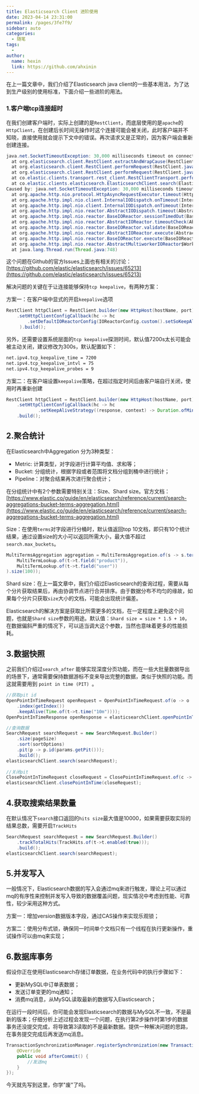 ```yaml
---
title: Elasticsearch Client 进阶使用
date: 2023-04-14 23:31:00
permalink: /pages/3fe7f9/
sidebar: auto
categories:
  - 随笔
tags:
  - 
author: 
  name: hexin
  link: https://github.com/ahxinin
---
```


在上一篇文章中，我们介绍了Elasticsearch java  client的一些基本用法，为了达到生产级别的使用标准，下面介绍一些进阶的用法。

### 1.客户端tcp连接超时

在我们创建客户端时，实际上创建的是`RestClient`，而底层使用的是`apache`的`HttpClient`，在创建后长时间无操作时这个连接可能会被关闭，此时客户端并不知晓，直接使用就会提示下文中的错误。再次请求又是正常的，因为客户端会重新创建连接。

```Java
java.net.SocketTimeoutException: 30,000 milliseconds timeout on connection http-outgoing-6 [ACTIVE]
  at org.elasticsearch.client.RestClient.extractAndWrapCause(RestClient.java:915)
  at org.elasticsearch.client.RestClient.performRequest(RestClient.java:300)
  at org.elasticsearch.client.RestClient.performRequest(RestClient.java:288)
  at co.elastic.clients.transport.rest_client.RestClientTransport.performRequest(RestClientTransport.java:147)
  at co.elastic.clients.elasticsearch.ElasticsearchClient.search(ElasticsearchClient.java:1833)
Caused by: java.net.SocketTimeoutException: 30,000 milliseconds timeout on connection http-outgoing-6 [ACTIVE]
  at org.apache.http.nio.protocol.HttpAsyncRequestExecutor.timeout(HttpAsyncRequestExecutor.java:381)
  at org.apache.http.impl.nio.client.InternalIODispatch.onTimeout(InternalIODispatch.java:92)
  at org.apache.http.impl.nio.client.InternalIODispatch.onTimeout(InternalIODispatch.java:39)
  at org.apache.http.impl.nio.reactor.AbstractIODispatch.timeout(AbstractIODispatch.java:175)
  at org.apache.http.impl.nio.reactor.BaseIOReactor.sessionTimedOut(BaseIOReactor.java:263)
  at org.apache.http.impl.nio.reactor.AbstractIOReactor.timeoutCheck(AbstractIOReactor.java:492)
  at org.apache.http.impl.nio.reactor.BaseIOReactor.validate(BaseIOReactor.java:213)
  at org.apache.http.impl.nio.reactor.AbstractIOReactor.execute(AbstractIOReactor.java:280)
  at org.apache.http.impl.nio.reactor.BaseIOReactor.execute(BaseIOReactor.java:104)
  at org.apache.http.impl.nio.reactor.AbstractMultiworkerIOReactor$Worker.run(AbstractMultiworkerIOReactor.java:588)
  at java.lang.Thread.run(Thread.java:748)
```

这个问题在Github的官方Issues上面也有相关的讨论：[https://github.com/elastic/elasticsearch/issues/65213](https://github.com/elastic/elasticsearch/issues/65213)

解决问题的关键在于让连接能够保持`tcp keepalive`，有两种方案：

方案一：在客户端中显式的开启`keepalive`选项

```Java
RestClient httpClient = RestClient.builder(new HttpHost(hostName, port))
    .setHttpClientConfigCallback(hc -> hc
        .setDefaultIOReactorConfig(IOReactorConfig.custom().setSoKeepAlive(true).build())
     ).build();
```

另外，还需要设置系统层面的`tcp keepalive`探测时间，默认值7200s太长可能会被主动关闭，建议修改为300s，默认配置如下：

```Bash
net.ipv4.tcp_keepalive_time = 7200
net.ipv4.tcp_keepalive_intvl = 75
net.ipv4.tcp_keepalive_probes = 9
```

方案二：在客户端设置`keepalive`策略，在超过指定时间后由客户端自行关闭，使用时再重新创建

```Java
RestClient httpClient = RestClient.builder(new HttpHost(hostName, port))
    .setHttpClientConfigCallback(hc -> hc
            .setKeepAliveStrategy((response, context) -> Duration.ofMinutes(5).toMillis()))
    .build();
```

## 2.聚合统计

在Elasticsearch中Aggregation 分为3种类型：

- Metric: 计算类型，对字段进行计算平均值、求和等；
- Bucket: 分组统计，根据字段或者范围将文档分组到桶中进行统计；
- Pipeline：对聚合结果再次进行聚合统计；

在分组统计中有2个参数需要特别关注：Size、Shard size。官方文档：[https://www.elastic.co/guide/en/elasticsearch/reference/current/search-aggregations-bucket-terms-aggregation.html](https://www.elastic.co/guide/en/elasticsearch/reference/current/search-aggregations-bucket-terms-aggregation.html)

Size：在使用`terms`对字段进行分桶时，默认值返回top 10文档，即只有10个统计结果，通过设置size的大小可以返回所需大小，最大值不超过` search.max_buckets `。
```Java
MultiTermsAggregation aggregation = MultiTermsAggregation.of(s -> s.terms(
    MultiTermLookup.of(t->t.field("product")),
    MultiTermLookup.of(t->t.field("user"))
).size(100));

```
Shard size：在上一篇文章中，我们介绍过Elasticsearch的查询过程，需要从每个分片获取结果后，再由协调节点进行合并排序。由于数据分布不均匀的缘故，如果每个分片只获取`size`大小的文档，可能会出现统计偏差。

Elasticsearch的解决方案是获取比所需更多的文档，在一定程度上避免这个问题，也就是`Shard size`参数的用途。默认值：`Shard size = size * 1.5 + 10`，在数据偏斜严重的情况下，可以适当调大这个参数，当然也意味着更多的性能损耗。

## 3.数据快照

之前我们介绍过`search_after` 能够实现深度分页功能，而在一些大批量数据导出的场景下，通常需要保持数据游标不变来导出完整的数据，类似于快照的功能。而这就需要用到 `point in time (PIT) `。

```Java
//获取pit id
OpenPointInTimeRequest openRequest = OpenPointInTimeRequest.of(o -> o
    .index(getIndex())
    .keepAlive(Time.of(t->t.time("10m"))));
OpenPointInTimeResponse openResponse = elasticsearchClient.openPointInTime(openRequest);

//查询数据
SearchRequest searchRequest = new SearchRequest.Builder()
    .size(pageSize)
    .sort(sortOptions)
    .pit(p -> p.id(params.getPit()));
    .build();
elasticsearchClient.search(searchRequest);    
    
//关闭pit
ClosePointInTimeRequest closeRequest = ClosePointInTimeRequest.of(c -> c.id(pit));
elasticsearchClient.closePointInTime(closeRequest);

```

## 4.获取搜索结果数量

在默认情况下`search`接口返回的`hits size`最大值是10000，如果需要获取实际的结果总数，需要开启`TrackHits`

```Java
SearchRequest searchRequest = new SearchRequest.Builder()
    .trackTotalHits(TrackHits.of(t->t.enabled(true)));
    .build();
elasticsearchClient.search(searchRequest);    
```

## 5.并发写入

一般情况下，Elasticsearch数据的写入会通过mq来进行触发，理论上可以通过mq的有序性来控制并发写入导致的数据覆盖问题，现实情况中考虑到性能、可靠性，较少采用这种方式。

方案一：增加version数据版本字段，通过CAS操作来实现乐观锁；

方案二：使用分布式锁，确保同一时间单个文档只有一个线程在执行更新操作，重试操作可以由mq来实现；

## 6.数据库事务

假设你正在使用Elasticsearch存储订单数据，在业务代码中的执行步骤如下：

- 更新MySQL中订单表数据；
- 发送订单变更的mq通知；
- 消费mq消息，从MySQL读取最新的数据写入Elasticsearch；

在运行一段时间后，你可能会发现Elasticsearch的数据与MySQL不一致，不是最新的版本；仔细分析上述过程会发现一个问题，在执行第2步操作时第1步的数据事务还没提交完成，将导致第3读取的不是最新数据。提供一种解决问题的思路，在事务提交完成后再发送mq消息。

```Java
TransactionSynchronizationManager.registerSynchronization(new TransactionSynchronizationAdapter(){
    @Override
    public void afterCommit() {
        //发送mq
    }
});
```
今天就先写到这里，你学"废"了吗。